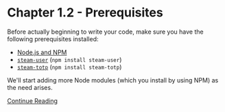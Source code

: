 # Chapter 1.2 - Prerequisites

Before actually beginning to write your code, make sure you have the following
prerequisites installed:

- [Node.js and NPM](https://nodejs.org/en/)
- [`steam-user`](https://www.npmjs.com/package/steam-user) (`npm install
	steam-user`)
- [`steam-totp`](https://www.npmjs.com/package/steam-totp) (`npm install steam-totp`)

We'll start adding more Node modules (which you install by using NPM) as the
need arises.

[Continue Reading](../Chapter%201.3%20-%20Starting%20to%20Code)
